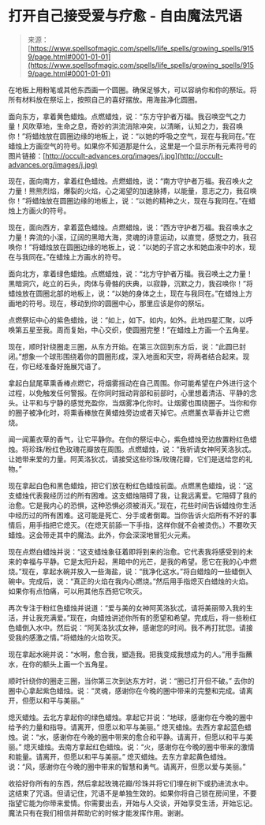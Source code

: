 <!--yml

category: 未分类

date: 2024-06-12 18:44:53

-->

# 打开自己接受爱与疗愈 - 自由魔法咒语

> 来源：[https://www.spellsofmagic.com/spells/life_spells/growing_spells/9159/page.html#0001-01-01](https://www.spellsofmagic.com/spells/life_spells/growing_spells/9159/page.html#0001-01-01)

在地板上用粉笔或其他东西画一个圆圈。确保足够大，可以容纳你和你的祭坛。将所有材料放在祭坛上，按照自己的喜好摆放。用海盐净化圆圈。

面向东方，拿着黄色蜡烛。点燃蜡烛，说：“东方守护者万福。我召唤空气之力量！风吹草地，生命之息，奇妙的洪流消除冲突，以清晰，认知之力，我召唤你！”将蜡烛放在圆圈边缘的地板上，说：“以她的呼吸之空气，现在与我同在。”在蜡烛上方画空气的符号。如果你不知道那是什么，这里是一个显示所有元素符号的图片链接：[http://occult-advances.org/images/j.jpg](http://occult-advances.org/images/j.jpg)

现在，面向南方，拿着红色蜡烛。点燃蜡烛，说：“南方守护者万福。我召唤火之力量！熊熊烈焰，爆裂的火焰，心之渴望的加速脉搏，以能量，意志之力，我召唤你！”将蜡烛放在圆圈边缘的地板上，说：“以她的精神之火，现在与我同在。”在蜡烛上方画火的符号。

现在，面向西方，拿着蓝色蜡烛。点燃蜡烛，说：“西方守护者万福。我召唤水之力量！奔流的小溪，辽阔的黑暗大海，灵魂的诗意运动，以直觉，感觉之力，我召唤你！”将蜡烛放在圆圈边缘的地板上，说：“以她的子宫之水和她血液中的水，现在与我同在。”在蜡烛上方画水的符号。

面向北方，拿着绿色蜡烛。点燃蜡烛，说：“北方守护者万福。我召唤土之力量！黑暗洞穴，屹立的石头，肉体与骨骼的庆典，以寂静，沉默之力，我召唤你！”将蜡烛放在圆圈北部的地板上，说：“以她的身体之土，现在与我同在。”在蜡烛上方画地的符号。现在，移动到你的圆圈中心，那里应该是你的祭坛。

点燃祭坛中心的紫色蜡烛，说：“如上，如下。如内，如外。此地四星汇聚，以呼唤第五星至我。周而复始，中心交织，使圆圈完整！”在蜡烛上方画一个五角星。

现在，顺时针绕圈走三圈，从东方开始。在第三次回到东方后，说：“此圆已封闭。”想象一个球形围绕着你的圆圈形成，深入地面和天空，将两者结合起来。现在，你已经准备好施展咒语了。

拿起白鼠尾草熏香棒点燃它，将烟雾摇动在自己周围。你可能希望在户外进行这个过程，以免触发任何警报。在你同时摇动背部和前部时，心里想着清洁、平静的念头。让平和与宁静的感觉充盈你，当烟雾净化你时。让烟雾也围绕圈子。当你和你的圈子被净化时，将熏香棒放在黄蜡烛旁边或者灭掉它。点燃薰衣草香并让它燃烧。

闻一闻薰衣草的香气，让它平静你。在你的祭坛中心，紫色蜡烛旁边放置粉红色蜡烛。将珍珠/粉红色玫瑰花瓣放在周围。点燃蜡烛，说：“我祈请女神阿芙洛狄忒。让她带来爱的力量。阿芙洛狄忒，请接受这些珍珠/玫瑰花瓣，它们是送给您的礼物。”

现在拿起白色和黑色蜡烛，把它们放在粉红色蜡烛前面。点燃黑色蜡烛，说：“这支蜡烛代表我经历过的所有困难。这支蜡烛阻碍了我，让我远离爱。它阻碍了我的治愈。它是我内心的恐惧，这种恐惧必须被消灭。”现在，花些时间告诉蜡烛你生活中经历过的所有困难。这可能是死亡、分手或者倒霉。当你告诉火焰所有不好的事情后，用手指把它熄灭。（在熄灭前舔一下手指，这样你就不会被烫伤。）不要吹灭蜡烛。这会带走其中的魔法。此外，你会深深地冒犯火元素。

现在点燃白蜡烛并说：“这支蜡烛象征着即将到来的治愈。它代表我将感受到的未来的幸福与平静。它是太阳升起，黑暗中的光芒，是我的希望。愿它在我的心中燃烧。”现在，拿起水碗并放入一些海盐，说：“我净化这水。”将白蜡烛的一些蜡倒入碗中。完成后，说：“真正的火焰在我内心燃烧。”然后用手指熄灭白蜡烛的火焰。如果你有点怕痛，可以用其他东西把它吹灭。

再次专注于粉红色蜡烛并说道：“爱与美的女神阿芙洛狄忒，请将美丽带入我的生活，并让我充满爱。”现在，向蜡烛讲述你所有的愿望和希望。完成后，将一些粉红色蜡倒入水中。然后说：“阿芙洛狄忒女神，感谢您的时间。我不再打扰您。请接受我的感激之情。”将蜡烛的火焰吹灭。

现在拿起水碗并说：“水啊，愈合我，塑造我。把我变成我想成为的人。”用手指蘸水，在你的额头上画一个五角星。

顺时针绕你的圈走三圈，当你第三次到达东方时，说：“圈已打开但不破。” 去你的圈中心拿起紫色蜡烛。说：“灵魂，感谢你在今晚的圈中带来的完整和完成。请离开，但愿以和平与美丽。”

熄灭蜡烛。去北方拿起你的绿色蜡烛。拿起它并说：“地球，感谢你在今晚的圈中给予的力量和指导。请离开，但愿以和平与美丽。” 熄灭蜡烛。去西方拿起蓝色蜡烛。说：“水，感谢你在今晚的圈中带来的愈合和平静。请离开，但愿以和平与美丽。” 熄灭蜡烛。去南方拿起红色蜡烛。说：“火，感谢你在今晚的圈中带来的激情和能量。请离开，但愿以和平与美丽。” 熄灭蜡烛。去东方拿起黄色蜡烛。说：“风，感谢你在今晚的圈中带来的智慧和勇气。请离开，但愿以爱与美丽。”

收拾好你所有的东西，然后拿起玫瑰花瓣/珍珠并将它们埋在树下或扔进流水中。这结束了咒语。但请记住，咒语不是单独生效的。如果你将自己锁在房间里，不要指望它能为你带来爱情。你需要出去，开始与人交谈，开始享受生活，开始忘记。魔法只有在我们相信并帮助它的时候才能发挥作用。谢谢。
